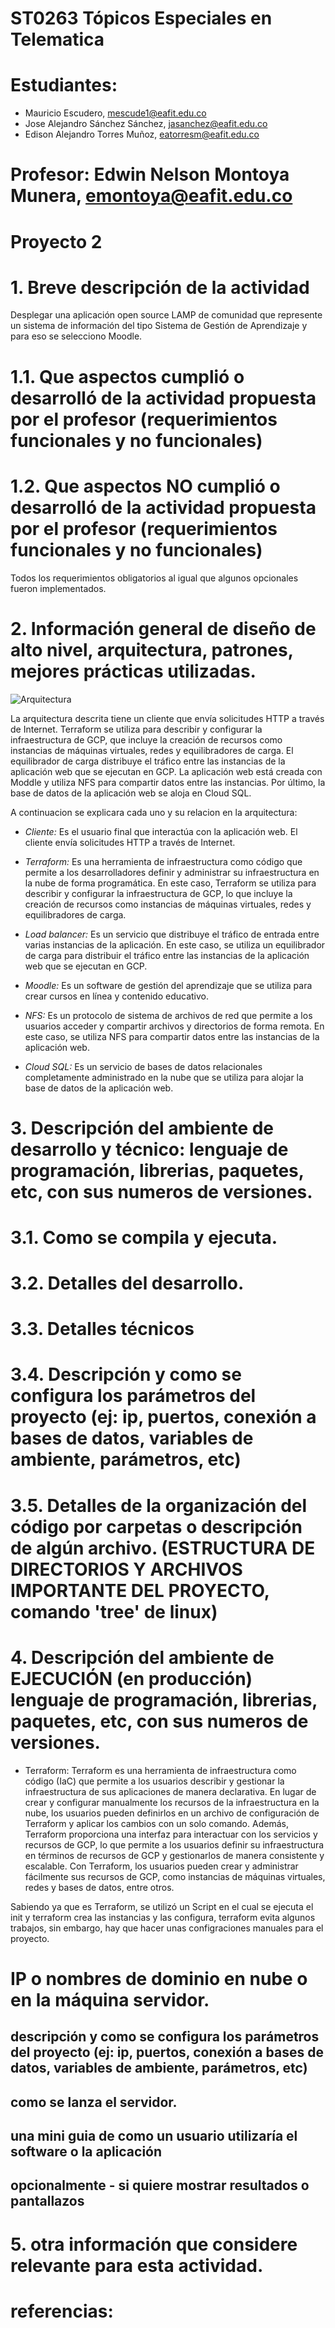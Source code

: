 # ST0263 Tópicos Especiales en Telematica

# Estudiantes: 
- Mauricio Escudero, mescude1@eafit.edu.co
- Jose Alejandro Sánchez Sánchez, jasanchez@eafit.edu.co
- Edison Alejandro Torres Muñoz, eatorresm@eafit.edu.co
#
# Profesor: Edwin Nelson Montoya Munera, emontoya@eafit.edu.co

# Proyecto 2
#
# 1. Breve descripción de la actividad
Desplegar una aplicación open source LAMP de comunidad que represente un sistema de
información del tipo Sistema de Gestión de Aprendizaje y para eso se selecciono Moodle.
#
# 1.1. Que aspectos cumplió o desarrolló de la actividad propuesta por el profesor (requerimientos funcionales y no funcionales)


# 1.2. Que aspectos NO cumplió o desarrolló de la actividad propuesta por el profesor (requerimientos funcionales y no funcionales)

Todos los requerimientos obligatorios al igual que algunos opcionales fueron implementados.

# 2. Información general de diseño de alto nivel, arquitectura, patrones, mejores prácticas utilizadas.
![Arquitectura](./assets/Arquitectura.png)

La arquitectura descrita tiene un cliente que envía solicitudes HTTP a través de Internet. Terraform se utiliza para describir y configurar la infraestructura de GCP, que incluye la creación de recursos como instancias de máquinas virtuales, redes y equilibradores de carga. El equilibrador de carga distribuye el tráfico entre las instancias de la aplicación web que se ejecutan en GCP. La aplicación web está creada con Moddle y utiliza NFS para compartir datos entre las instancias. Por último, la base de datos de la aplicación web se aloja en Cloud SQL.

A continuacion se explicara cada uno y su relacion en la arquitectura:
- *Cliente:* Es el usuario final que interactúa con la aplicación web. El cliente envía solicitudes HTTP a través de Internet.

- *Terraform:* Es una herramienta de infraestructura como código que permite a los desarrolladores definir y administrar su infraestructura en la nube de forma programática. En este caso, Terraform se utiliza para describir y configurar la infraestructura de GCP, lo que incluye la creación de recursos como instancias de máquinas virtuales, redes y equilibradores de carga.

- *Load balancer:* Es un servicio que distribuye el tráfico de entrada entre varias instancias de la aplicación. En este caso, se utiliza un equilibrador de carga para distribuir el tráfico entre las instancias de la aplicación web que se ejecutan en GCP.

- *Moodle:* Es un software de gestión del aprendizaje que se utiliza para crear cursos en línea y contenido educativo.

- *NFS:* Es un protocolo de sistema de archivos de red que permite a los usuarios acceder y compartir archivos y directorios de forma remota. En este caso, se utiliza NFS para compartir datos entre las instancias de la aplicación web.

- *Cloud SQL:* Es un servicio de bases de datos relacionales completamente administrado en la nube que se utiliza para alojar la base de datos de la aplicación web.


# 3. Descripción del ambiente de desarrollo y técnico: lenguaje de programación, librerias, paquetes, etc, con sus numeros de versiones.

# 3.1. Como se compila y ejecuta.


# 3.2. Detalles del desarrollo.



# 3.3. Detalles técnicos



# 3.4. Descripción y como se configura los parámetros del proyecto (ej: ip, puertos, conexión a bases de datos, variables de ambiente, parámetros, etc)



# 3.5. Detalles de la organización del código por carpetas o descripción de algún archivo. (ESTRUCTURA DE DIRECTORIOS Y ARCHIVOS IMPORTANTE DEL PROYECTO, comando 'tree' de linux)


# 4. Descripción del ambiente de EJECUCIÓN (en producción) lenguaje de programación, librerias, paquetes, etc, con sus numeros de versiones.

- Terraform: Terraform es una herramienta de infraestructura como código (IaC) que permite a los usuarios describir y gestionar la infraestructura de sus aplicaciones de manera declarativa. En lugar de crear y configurar manualmente los recursos de la infraestructura en la nube, los usuarios pueden definirlos en un archivo de configuración de Terraform y aplicar los cambios con un solo comando. Además, Terraform proporciona una interfaz para interactuar con los servicios y recursos de GCP, lo que permite a los usuarios definir su infraestructura en términos de recursos de GCP y gestionarlos de manera consistente y escalable. Con Terraform, los usuarios pueden crear y administrar fácilmente sus recursos de GCP, como instancias de máquinas virtuales, redes y bases de datos, entre otros.

Sabiendo ya que es Terraform, se utilizó un Script en el cual se ejecuta el init y terraform crea las instancias y las configura, terraform evita algunos trabajos, sin embargo, hay que hacer unas configraciones manuales para el proyecto.

# IP o nombres de dominio en nube o en la máquina servidor.

## descripción y como se configura los parámetros del proyecto (ej: ip, puertos, conexión a bases de datos, variables de ambiente, parámetros, etc)

## como se lanza el servidor.

## una mini guia de como un usuario utilizaría el software o la aplicación

## opcionalmente - si quiere mostrar resultados o pantallazos 

# 5. otra información que considere relevante para esta actividad.

# referencias:
